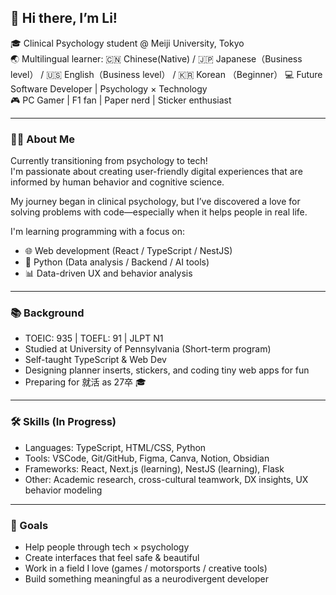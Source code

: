 ## 👋 Hi there, I’m Li!

🎓 Clinical Psychology student @ Meiji University, Tokyo  
🌏 Multilingual learner: 🇨🇳 Chinese(Native) / 🇯🇵 Japanese（Business level） / 🇺🇸 English（Business level） / 🇰🇷 Korean （Beginner）
💻 Future Software Developer | Psychology × Technology  
🎮 PC Gamer | F1 fan | Paper nerd | Sticker enthusiast  


---


### 👩‍💻 About Me

Currently transitioning from psychology to tech!  
I'm passionate about creating user-friendly digital experiences that are informed by human behavior and cognitive science.

My journey began in clinical psychology, but I’ve discovered a love for solving problems with code—especially when it helps people in real life.

I'm learning programming with a focus on:
- 🌐 Web development (React / TypeScript / NestJS)
- 🐍 Python (Data analysis / Backend / AI tools)
- 📊 Data-driven UX and behavior analysis


---


### 📚 Background  
- TOEIC: 935 | TOEFL: 91 | JLPT N1  
- Studied at University of Pennsylvania (Short-term program)  
- Self-taught TypeScript & Web Dev  
- Designing planner inserts, stickers, and coding tiny web apps for fun  
- Preparing for 就活 as 27卒 🎓  


---


### 🛠 Skills (In Progress)

- Languages: TypeScript, HTML/CSS, Python
- Tools: VSCode, Git/GitHub, Figma, Canva, Notion, Obsidian  
- Frameworks: React, Next.js (learning), NestJS (learning), Flask  
- Other: Academic research, cross-cultural teamwork, DX insights, UX behavior modeling


---


### 🧡 Goals  

- Help people through tech × psychology  
- Create interfaces that feel safe & beautiful  
- Work in a field I love (games / motorsports / creative tools)  
- Build something meaningful as a neurodivergent developer  
